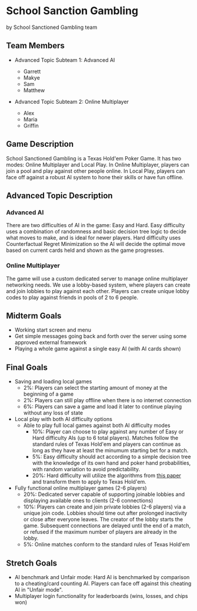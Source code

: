 # School Sanction Gambling

by School Sanctioned Gambling team

## Team Members
* Advanced Topic Subteam 1: Advanced AI
	* Garrett
	* Makye
	* Sam
	* Matthew

* Advanced Topic Subteam 2: Online Multiplayer
	* Alex
	* Maria
	* Griffin

## Game Description

School Sanctioned Gambling is a Texas Hold'em Poker Game. It has two modes: Online Multiplayer and Local Play. In Online Multiplayer, players can join a pool and play against other people online. In Local Play, players can face off against a robust AI system to hone their skills or have fun offline.

## Advanced Topic Description

### Advanced AI

There are two difficulties of AI in the game: Easy and Hard. Easy difficulty uses a combination of randomness and basic decision tree logic to decide what moves to make, and is ideal for newer players. Hard difficulty uses Counterfactual Regret Minimization so the AI will decide the optimal move based on current cards held and shown as the game progresses.
 
### Online Multiplayer

The game will use a custom dedicated server to manage online multiplayer networking needs. We use a lobby-based system, where players can create and join lobbies to play against each other. Players can create unique lobby codes to play against friends in pools of 2 to 6 people.

## Midterm Goals

* Working start screen and menu
* Get simple messages going back and forth over the server using some approved external framework
* Playing a whole game against a single easy AI (with AI cards shown)

## Final Goals

* Saving and loading local games
    * 2%: Players can select the starting amount of money at the beginning of a game
	* 2%: Players can still play offline when there is no internet connection
	* 6%: Players can save a game and load it later to continue playing without any loss of state
* Local play with both AI difficulty options
    * Able to play full local games against both AI difficulty modes
	    * 10%: Player can choose to play against any number of Easy or Hard difficulty AIs (up to 6 total players). Matches follow the standard rules of Texas Hold'em and players can continue as long as they have at least the minumum starting bet for a match.
	    * 5%: Easy difficulty should act according to a simple decision tree with the knowledge of its
		own hand and poker hand probabilities, with random variation to avoid predictability. 
        * 20%: Hard difficulty will utilize the algorithms from [this paper](http://modelai.gettysburg.edu/2013/cfr/cfr.pdf) and transform them to apply to Texas Hold'em.
* Fully functional online multiplayer games (2-6 players)
    * 20%: Dedicated server capable of supporting joinable lobbies and displaying available ones to clients (2-6 connections)
	* 10%: Players can create and join private lobbies (2-6 players) via a unique join code. Lobbies should time out after prolonged inactivity or close after everyone leaves. The creator of the lobby starts the game. Subsequent connections are delayed until the end of a match, or refused if the maximum number of players are already in the lobby.
	* 5%: Online matches conform to the standard rules of Texas Hold'em

## Stretch Goals

* AI benchmark and Unfair mode: Hard AI is benchmarked by comparison to a cheating/card counting AI. Players can face off against this cheating AI in "Unfair mode".
* Multiplayer login functionality for leaderboards (wins, losses, and chips won)

